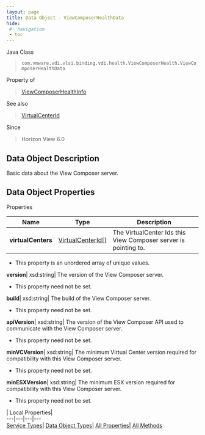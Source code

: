 ```yaml
---
layout: page
title: Data Object - ViewComposerHealthData
hide:
 #- navigation
 - toc
---
```






Java Class  
> `com.vmware.vdi.vlsi.binding.vdi.health.ViewComposerHealth.ViewComposerHealthData`

Property of  
> [ViewComposerHealthInfo](vdi.health.ViewComposerHealth.ViewComposerHealthInfo.md#field_detail)

See also  
> [VirtualCenterId](vdi.entity.VirtualCenterId.md)

Since  
> Horizon View 6.0


## Data Object Description 

Basic data about the View Composer server. 

## Data Object Properties

Properties

Name |  Type |  Description   
---|---|---  
**virtualCenters**| [VirtualCenterId[]](vdi.entity.VirtualCenterId.md)|  The VirtualCenter Ids this View Composer server is pointing to.   


  * This property is an unordered array of unique values.

  
**version**|  xsd:string|  The version of the View Composer server.   


* This property need not be set.

  
**build**|  xsd:string|  The build of the View Composer server.   


* This property need not be set.

  
**apiVersion**|  xsd:string|  The version of the View Composer API used to communicate with the View Composer server.   


* This property need not be set.

  
**minVCVersion**|  xsd:string|  The minimum Virtual Center version required for compatibility with this View Composer server.   


* This property need not be set.

  
**minESXVersion**|  xsd:string|  The minimum ESX version required for compatibility with this View Composer server.   


* This property need not be set.

  
  
  
 | Local Properties|   
---|---|---|---  
[Service Types](index-mo_types.md)| [Data Object Types](index-do_types.md)| [All Properties](index-properties.md)| [All Methods](index-methods.md)  
  
  
